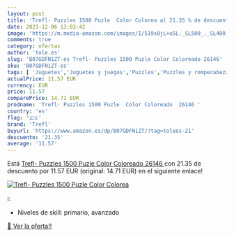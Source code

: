 ```yaml
---
layout: post
title: 'Trefl- Puzzles 1500 Puzle  Color Colorea al 21.35 % de descuento'
date: 2021-12-06 13:03:42
image: 'https://m.media-amazon.com/images/I/519s0jL+uSL._SL500_._SL400_.jpg'
comments: true
category: ofertas
author: 'tole.es'
slug: 'B07GDFN1ZT-es Trefl- Puzzles 1500 Puzle Color Coloreado 26146'
sku: 'B07GDFN1ZT-es'
tags: [ 'Juguetes','Juguetes y juegos','Puzzles','Puzzles y rompecabezas','puzzles','trefl', ]
actualPrice: 11.57 EUR
currency: EUR
price: 11.57
comparePrice: 14.71 EUR
prodname: 'Trefl- Puzzles 1500 Puzle  Color Coloreado  26146 '
country: 'es'
flag: '🇪🇸'
brand: 'Trefl'
buyurl: 'https://www.amazon.es/dp/B07GDFN1ZT/?tag=tolees-21'
descuento: '21.35'
average: '11.57'
---
```


Está [Trefl- Puzzles 1500 Puzle  Color Coloreado  26146 ](https://www.amazon.es/dp/B07GDFN1ZT/?tag=tolees-21) con 21.35 de descuento por 11.57 EUR (original: 14.71 EUR) en el siguiente enlace!

[![Trefl- Puzzles 1500 Puzle  Color Colorea](https://m.media-amazon.com/images/I/519s0jL+uSL._SL500_._SL400_.jpg)](https://www.amazon.es/dp/B07GDFN1ZT/?tag=tolees-21)

ℹ️:

- Niveles de skill: primario, avanzado

[🛒 Ver la oferta!!](https://www.amazon.es/dp/B07GDFN1ZT/?tag=tolees-21)
